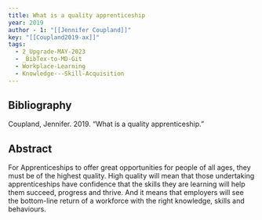 ```yaml
---
title: What is a quality apprenticeship
year: 2019
author - 1: "[[Jennifer Coupland]]"
key: "[[Coupland2019-ax]]"
tags:
  - 2_Upgrade-MAY-2023
  - _BibTex-to-MD-Git
  - Workplace-Learning
  - Knowledge---Skill-Acquisition
---
```


## Bibliography
Coupland, Jennifer. 2019. “What is a quality apprenticeship.” 

## Abstract
For Apprenticeships to offer great opportunities for people of all ages, they must be of the highest quality. High quality will mean that those undertaking apprenticeships have confidence that the skills they are learning will help them succeed, progress and thrive. And it means that employers will see the bottom-line return of a workforce with the right knowledge, skills and behaviours.